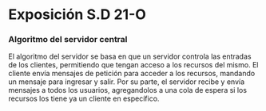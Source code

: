 # Exposición S.D 21-O


### Algoritmo del servidor central
El algoritmo del servidor se basa en que un servidor controla las entradas de los clientes, permitiendo que tengan acceso a los recursos del mismo.
El cliente envía mensajes de petición para acceder a los recursos, mandando un mensaje para ingresar y salir. Por su parte, el servidor recibe y envía mensajes
a todos los usuarios, agregandolos a una cola de espera si los recursos los tiene ya un cliente en específico.
